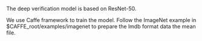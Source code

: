 The deep verification model is based on ResNet-50.

We use Caffe framework to train the model. Follow the ImageNet example in $CAFFE_root/examples/imagenet to prepare the lmdb format data the mean file.


